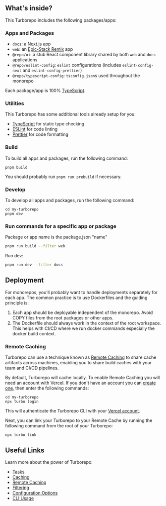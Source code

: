 ## What's inside?

This Turborepo includes the following packages/apps:

### Apps and Packages

- `docs`: a [Next.js](https://nextjs.org/) app
- `web`: an [Epic-Stack Remix](https://www.epicweb.dev/epic-stack) app
- `@repo/ui`: a stub React component library shared by both `web` and `docs`
  applications
- `@repo/eslint-config`: `eslint` configurations (includes `eslint-config-next`
  and `eslint-config-prettier`)
- `@repo/typescript-config`: `tsconfig.json`s used throughout the monorepo

Each package/app is 100% [TypeScript](https://www.typescriptlang.org/).

### Utilities

This Turborepo has some additional tools already setup for you:

- [TypeScript](https://www.typescriptlang.org/) for static type checking
- [ESLint](https://eslint.org/) for code linting
- [Prettier](https://prettier.io) for code formatting

### Build

To build all apps and packages, run the following command:

```
pnpm build
```

You should probably run `pnpm run prebuild` if necessary.

### Develop

To develop all apps and packages, run the following command:

```
cd my-turborepo
pnpm dev
```

### Run commands for a specific app or package

Package or app name is the package.json "name"

```bash
pnpm run build --filter web
```

Run dev:

```bash
pnpm run dev --filter docs
```

## Deployment

For monorepos, you'll probably want to handle deployments separately for each
app. The common practice is to use Dockerfiles and the guiding principle is:

1. Each app should be deployable independent of the monorepo. Avoid COPY files
   from the root packages or other apps.
2. The Dockerfile should always work in the context of the root workspace. This
   helps with CI/CD where we run docker commands especially the docker build
   context.

### Remote Caching

Turborepo can use a technique known as
[Remote Caching](https://turbo.build/repo/docs/core-concepts/remote-caching) to
share cache artifacts across machines, enabling you to share build caches with
your team and CI/CD pipelines.

By default, Turborepo will cache locally. To enable Remote Caching you will need
an account with Vercel. If you don't have an account you can
[create one](https://vercel.com/signup), then enter the following commands:

```
cd my-turborepo
npx turbo login
```

This will authenticate the Turborepo CLI with your
[Vercel account](https://vercel.com/docs/concepts/personal-accounts/overview).

Next, you can link your Turborepo to your Remote Cache by running the following
command from the root of your Turborepo:

```
npx turbo link
```

## Useful Links

Learn more about the power of Turborepo:

- [Tasks](https://turbo.build/repo/docs/core-concepts/monorepos/running-tasks)
- [Caching](https://turbo.build/repo/docs/core-concepts/caching)
- [Remote Caching](https://turbo.build/repo/docs/core-concepts/remote-caching)
- [Filtering](https://turbo.build/repo/docs/core-concepts/monorepos/filtering)
- [Configuration Options](https://turbo.build/repo/docs/reference/configuration)
- [CLI Usage](https://turbo.build/repo/docs/reference/command-line-reference)

